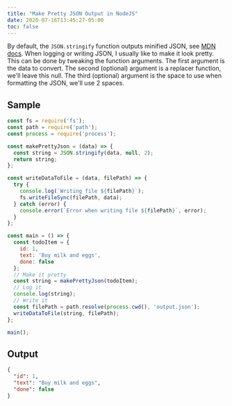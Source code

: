 ```yaml
---
title: "Make Pretty JSON Output in NodeJS"
date: 2020-07-16T13:45:27-05:00
toc: false
---
```


By default, the `JSON.stringify` function outputs minified JSON, see [MDN docs](https://developer.mozilla.org/en-US/docs/Web/JavaScript/Reference/Global_Objects/JSON/stringify). When logging or writing JSON, I usually like to make it look pretty. This can be done by tweaking the function arguments. The first argument is the data to convert. The second (optional) argument is a replacer function, we'll leave this null. The third (optional) argument is the space to use when formatting the JSON, we'll use 2 spaces. 

<!--more-->

## Sample

```js
const fs = require('fs');
const path = require('path');
const process = require('process');

const makePrettyJson = (data) => {
  const string = JSON.stringify(data, null, 2);
  return string;
};

const writeDataToFile = (data, filePath) => {
  try {
    console.log(`Writing file ${filePath}`);
    fs.writeFileSync(filePath, data);
  } catch (error) {
    console.error(`Error when writing file ${filePath}`, error);
  }
};

const main = () => {
  const todoItem = {
    id: 1,
    text: 'Buy milk and eggs',
    done: false
  };
  // Make it pretty
  const string = makePrettyJson(todoItem);
  // Log it
  console.log(string);
  // Write it
  const filePath = path.resolve(process.cwd(), 'output.json');
  writeDataToFile(string, filePath);
};

main();
```

## Output

```json
{
  "id": 1,
  "text": "Buy milk and eggs",
  "done": false
}
```
